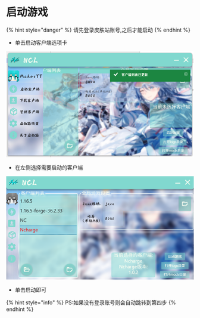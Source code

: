 # 启动游戏

{% hint style="danger" %}
请先登录皮肤站账号,之后才能启动
{% endhint %}

* 单击启动客户端选项卡

![](<../../../.gitbook/assets/image (5).png>)

* 在左侧选择需要启动的客户端

![](<../../../.gitbook/assets/image (10).png>)

* 单击启动即可

{% hint style="info" %}
PS:如果没有登录账号则会自动跳转到第四步
{% endhint %}

